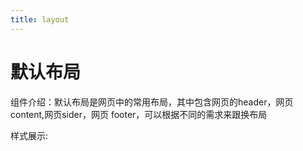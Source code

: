 ```yaml
---
title: layout 
---
```

# 默认布局
组件介绍：默认布局是网页中的常用布局，其中包含网页的header，网页content,网页sider，网页 footer，可以根据不同的需求来跟换布局

样式展示:

<ClientOnly>

<layout></layout>

</ClientOnly>
